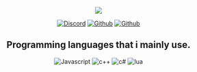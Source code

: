 <p align="center">
  <a href="http://wysparetardow.pl/">
    <img src="https://media.discordapp.net/attachments/824034997039005736/847135843697164298/teaser.png?width=1214&height=683"></a>
</p>
<p align="center">
   <a href="https://discordapp.com/users/324910128526786572">
   <img alt="Discord" src="https://img.shields.io/badge/Discord-papaya%233275-7289DA?style=for-the-badge&logo=discord&logoColor=7289DA&logoWidth=20&labelColor=000'"></a>  
   <a href="https://discord.gg/J9H5xhay3G">
   <img alt="Github" src="https://img.shields.io/github/followers/mangotelezakupy?color=1DA1F2&logo=github&label=Followers&style=for-the-badge"></a>   
   <a href="https://discord.gg/J9H5xhay3G">
   <img alt="Github" src="https://img.shields.io/website?label=WEBSITE&style=for-the-badge&url=https://wysparetardow.pl/"></a> 
</p>


<h2 align="center">Programming languages that i mainly use.</h2>
<p align="center">
  <img alt="Javascript" src="https://img.shields.io/badge/-JavaScript-090909?style=for-the-badge&logo=JavaScript&logoColor=E9D54D"></a> 
  <img alt="c++" src="https://img.shields.io/badge/-C++-090909?style=for-the-badge&logo=C%2b%2b&logoColor=6296CC"></a> 
  <img alt="c#" src="https://img.shields.io/badge/-CSHARP-090909?style=for-the-badge&logo=C%2b%2b&logoColor=6296CC"></a>
  <img alt="lua" src="https://img.shields.io/badge/Lua-2C2D72?style=for-the-badge&logo=lua&logoColor=white"></a>
</p>
<br/>

</pre> 
